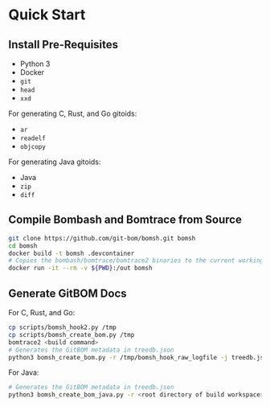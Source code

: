 # Quick Start

## Install Pre-Requisites

- Python 3
- Docker
- `git`
- `head`
- `xxd`

For generating C, Rust, and Go gitoids:
- `ar`
- `readelf`
- `objcopy`

For generating Java gitoids:
- Java
- `zip`
- `diff`

## Compile Bombash and Bomtrace from Source

```bash
git clone https://github.com/git-bom/bomsh.git bomsh
cd bomsh
docker build -t bomsh .devcontainer
# Copies the bombash/bomtrace/bomtrace2 binaries to the current working directory
docker run -it --rm -v ${PWD}:/out bomsh
```

## Generate GitBOM Docs

For C, Rust, and Go:

```bash
cp scripts/bomsh_hook2.py /tmp
cp scripts/bomsh_create_bom.py /tmp
bomtrace2 <build command>
# Generates the GitBOM metadata in treedb.json
python3 bomsh_create_bom.py -r /tmp/bomsh_hook_raw_logfile -j treedb.json
```

For Java:

```bash
# Generates the GitBOM metadata in treedb.json
python3 bomsh_create_bom_java.py -r <root directory of build workspace> -f <list of comma-separated jar files> -j treedb.json
```

